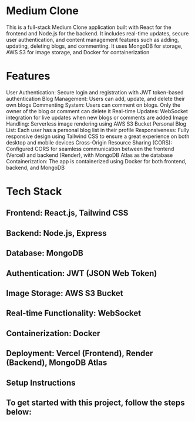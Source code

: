 # Medium Clone

This is a full-stack Medium Clone application built with React for the frontend and Node.js for the backend. It includes real-time updates, secure user authentication, and content management features such as adding, updating, deleting blogs, and commenting. 
It uses MongoDB for storage, AWS S3 for image storage, and Docker for containerization


# Features
User Authentication: Secure login and registration with JWT token-based authentication
Blog Management: Users can add, update, and delete their own blogs
Commenting System: Users can comment on blogs. Only the owner of the blog or comment can delete it
Real-time Updates: WebSocket integration for live updates when new blogs or comments are added
Image Handling: Serverless image rendering using AWS S3 Bucket
Personal Blog List: Each user has a personal blog list in their profile
Responsiveness: Fully responsive design using Tailwind CSS to ensure a great experience on both desktop and mobile devices
Cross-Origin Resource Sharing (CORS): Configured CORS for seamless communication between the frontend (Vercel) and backend (Render), with MongoDB Atlas as the database
Containerization: The app is containerized using Docker for both frontend, backend, and MongoDB

# Tech Stack
## Frontend: React.js, Tailwind CSS
## Backend: Node.js, Express
## Database: MongoDB
## Authentication: JWT (JSON Web Token)
## Image Storage: AWS S3 Bucket
## Real-time Functionality: WebSocket
## Containerization: Docker
## Deployment: Vercel (Frontend), Render (Backend), MongoDB Atlas
## Setup Instructions
## To get started with this project, follow the steps below:

